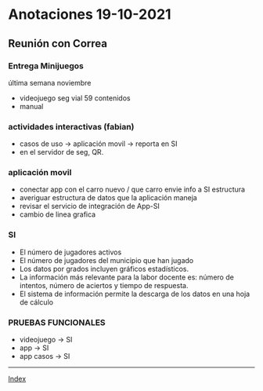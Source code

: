 
# Anotaciones 19-10-2021

## Reunión con Correa

### Entrega Minijuegos
última semana noviembre
 - videojuego seg vial 59 contenidos
 - manual 

### actividades interactivas (fabian)
 - casos de uso -> aplicación movil -> reporta en SI
 - en el servidor de seg, QR.



### aplicación movil
 - conectar app con el carro nuevo / que carro envie info a SI estructura
 - averiguar estructura de datos que la aplicación maneja
 - revisar el servicio de integración de App-SI
 - cambio de linea grafica

### SI
- El número de jugadores activos
- El número de jugadores del municipio que han jugado
- Los datos por grados incluyen gráficos estadísticos.
- La información más relevante para la labor docente es: número de intentos, número de aciertos y tiempo de respuesta.
- El sistema de información permite la descarga de los datos en una hoja de cálculo

### PRUEBAS FUNCIONALES
- videojuego -> SI
- app -> SI
- app casos -> SI

---

[Index](index.md)